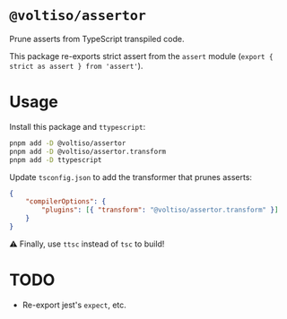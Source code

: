 # `@voltiso/assertor`

Prune asserts from TypeScript transpiled code.

This package re-exports strict assert from the `assert` module
(`export { strict as assert } from 'assert'`).

# Usage

Install this package and `ttypescript`:

```sh
pnpm add -D @voltiso/assertor
pnpm add -D @voltiso/assertor.transform
pnpm add -D ttypescript
```

Update `tsconfig.json` to add the transformer that prunes asserts:

```json
{
	"compilerOptions": {
		"plugins": [{ "transform": "@voltiso/assertor.transform" }]
	}
}
```

⚠️ Finally, use `ttsc` instead of `tsc` to build!

# TODO

- Re-export jest's `expect`, etc.

